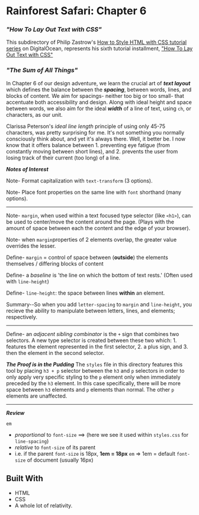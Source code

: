 
# __Rainforest Safari: Chapter 6__

### _"How To Lay Out Text with CSS"_

This subdirectory of Philip Zastrow's [How to Style HTML with CSS tutorial series](https://www.digitalocean.com/community/tutorial_series/how-to-style-html-with-css) on DigitalOcean, represents his sixth tutorial installment, ["How To Lay Out Text with CSS"](https://www.digitalocean.com/community/tutorials/how-to-lay-out-text-with-css)

### _"The Sum of All Things"_

In Chapter 6 of our design adventure, we learn the crucial art of _**text layout**_ which defines the balance between the _**spacing**_, between words, lines, and blocks of content. We aim for spacings- neither too big or too small- that accentuate both accessibility and design. Along with ideal height and space between words, we also aim for the ideal _**width**_ of a line of text, using `ch`, or characters, as our unit.

Clarissa Peterson's _ideal line length_ principle of using only 45-75 characters, was pretty surprising for me. It's not something you normally consciously think about, and yet it's always there. Well, it better be. I now know that it offers balance between 1. preventing eye fatigue (from constantly moving between short lines), and 2. prevents the user from losing track of their current (too long) of a line.

_**Notes of Interest**_

Note- Format capitalization with `text-transform` (3 options).

Note- Place font properties on the same line with `font` shorthand (many options).

--------------------

Note- `margin`, when used within a text focused type selector (like `<h1>`), can be used to center/move the content around the page. (Plays with the amount of space between each the content and the edge of your browser).

Note- when `margin`properties of 2 elements overlap, the greater value overrides the lesser.

Define- `margin` = control of space between (**outside**) the elements themselves / differing blocks of content

Define- a _baseline_ is 'the line on which the bottom of text rests.'
(Often used with `line-height`)

Define- `line-height`: the space between lines **within** an element.

Summary--So when you add `letter-spacing` to `margin` and `line-height`, you recieve the ability to manipulate between letters, lines, and elements; respectively.

--------------------

Define- an _adjacent sibling combinator_ is the `+` sign that combines two selectors. 
A new type selector is created between these two which: 1. features the element represented in the first selector, 2. a plus sign, and 3. then the element in the second selector. 

_**The Proof is in the Pudding**_
The `styles` file in this directory features this tool by placing  `h3 + p` selector between the `h3` and `p` selectors in order to only apply very specific styling to the `p` element only when immediately preceded by the `h3` element. 
In this case specifically, there will be more space between `h3` elements and `p` elements than normal. The other `p` elements are unaffected.

--------------------

_**Review**_

`em`
* _proportional_ to `font-size` ==> (here we see it used within `styles.css` for `line-spacing`)
* _relative_ to `font-size` of its parent
* i.e. if the parent `font-size` is 18px, **1em = 18px**
`em` => 1em = default `font-size` of document (usually 16px)

 ## Built With

- HTML
- CSS
- A whole lot of relativity.


